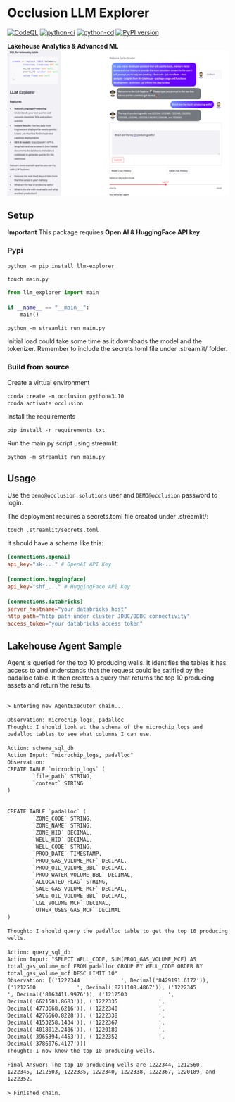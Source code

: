 # Occlusion LLM Explorer

[![CodeQL](https://github.com/Occlusion-Solutions/occlussion_llm_explorer/actions/workflows/github-code-scanning/codeql/badge.svg)](https://github.com/Occlusion-Solutions/occlussion_llm_explorer/actions/workflows/github-code-scanning/codeql) [![python-ci](https://github.com/Occlusion-Solutions/occlussion_llm_explorer/actions/workflows/python-ci.yml/badge.svg)](https://github.com/Occlusion-Solutions/occlussion_llm_explorer/actions/workflows/python-ci.yml) [![python-cd](https://github.com/Occlusion-Solutions/occlussion_llm_explorer/actions/workflows/python-cd.yml/badge.svg)](https://github.com/Occlusion-Solutions/occlussion_llm_explorer/actions/workflows/python-cd.yml) [![PyPI version](https://badge.fury.io/py/llm-explorer.svg)](https://badge.fury.io/py/llm-explorer)


**Lakehouse Analytics &amp; Advanced ML**
![llm_explorer_sample.png](/docs/.attachments/llm_explorer_sample.png)

## Setup
**Important** This package requires **Open AI & HuggingFace API key**

### Pypi
```shell
python -m pip install llm-explorer
```

```shell
touch main.py
```

```python
from llm_explorer import main

if __name__ == "__main__":
    main()
```

```shell
python -m streamlit run main.py
```

Initial load could take some time as it downloads the model and the tokenizer. Remember to include the secrets.toml file under .streamlit/ folder.


### Build from source
Create a virtual environment

```shell
conda create -n occlusion python=3.10
conda activate occlusion
```

Install the requirements

```shell
pip install -r requirements.txt
```

Run the main.py script using streamlit:

```shell
python -m streamlit run main.py
```

## Usage

Use the `demo@occlusion.solutions` user and `DEMO@occlusion` password to login.

The deployment requires a secrets.toml file created under .streamlit/:

```shell
touch .streamlit/secrets.toml
```

It should have a schema like this:

```toml
[connections.openai]
api_key="sk-..." # OpenAI API Key

[connections.huggingface]
api_key="shf_..." # HuggingFace API Key

[connections.databricks]
server_hostname="your databricks host"
http_path="http path under cluster JDBC/ODBC connectivity"
access_token="your databricks access token"
```

## Lakehouse Agent Sample

Agent is queried for the top 10 producing wells. It identifies the tables it has access to and understands that the request could be satified by the padalloc table. It then creates a query that returns the top 10 producing assets and return the results.

```shell

> Entering new AgentExecutor chain...

Observation: microchip_logs, padalloc
Thought: I should look at the schema of the microchip_logs and padalloc tables to see what columns I can use.

Action: schema_sql_db
Action Input: "microchip_logs, padalloc"
Observation: 
CREATE TABLE `microchip_logs` (
        `file_path` STRING, 
        `content` STRING
)


CREATE TABLE `padalloc` (
        `ZONE_CODE` STRING, 
        `ZONE_NAME` STRING, 
        `ZONE_HID` DECIMAL, 
        `WELL_HID` DECIMAL, 
        `WELL_CODE` STRING, 
        `PROD_DATE` TIMESTAMP, 
        `PROD_GAS_VOLUME_MCF` DECIMAL, 
        `PROD_OIL_VOLUME_BBL` DECIMAL, 
        `PROD_WATER_VOLUME_BBL` DECIMAL, 
        `ALLOCATED_FLAG` STRING, 
        `SALE_GAS_VOLUME_MCF` DECIMAL, 
        `SALE_OIL_VOLUME_BBL` DECIMAL, 
        `LGL_VOLUME_MCF` DECIMAL, 
        `OTHER_USES_GAS_MCF` DECIMAL
)

Thought: I should query the padalloc table to get the top 10 producing wells.

Action: query_sql_db
Action Input: "SELECT WELL_CODE, SUM(PROD_GAS_VOLUME_MCF) AS total_gas_volume_mcf FROM padalloc GROUP BY WELL_CODE ORDER BY total_gas_volume_mcf DESC LIMIT 10"
Observation: [('1222344             ', Decimal('8429191.6172')), ('1212560             ', Decimal('8211108.4867')), ('1222345             ', Decimal('8163411.9976')), ('1212503             ', Decimal('6621501.8683')), ('1222335             ', Decimal('4773668.6216')), ('1222340             ', Decimal('4276560.8228')), ('1222338             ', Decimal('4153258.1434')), ('1222367             ', Decimal('4018012.2406')), ('1220189             ', Decimal('3965394.4453')), ('1222352             ', Decimal('3786076.4127'))]
Thought: I now know the top 10 producing wells.

Final Answer: The top 10 producing wells are 1222344, 1212560, 1222345, 1212503, 1222335, 1222340, 1222338, 1222367, 1220189, and 1222352.

> Finished chain.
```